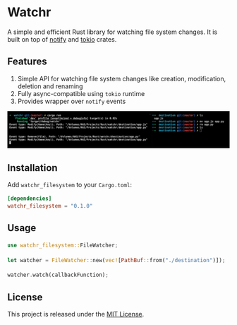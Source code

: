 # Watchr

A simple and efficient Rust library for watching file system changes. It is built on top of [notify](https://github.com/notify-rs/notify) and [tokio](https://tokio.rs) crates.

## Features

1. Simple API for watching file system changes like creation, modification, deletion and renaming
2. Fully async-compatible using `tokio` runtime
3. Provides wrapper over `notify` events

![Watchr in action](./images/watchr-in-action.png)

## Installation

Add `watchr_filesystem` to your `Cargo.toml`:

```toml
[dependencies]
watchr_filesystem = "0.1.0"
```

## Usage

```rust
use watchr_filesystem::FileWatcher;

let watcher = FileWatcher::new(vec![PathBuf::from("./destination")]);

watcher.watch(callbackFunction);
```

## License

This project is released under the [MIT License](LICENSE).
